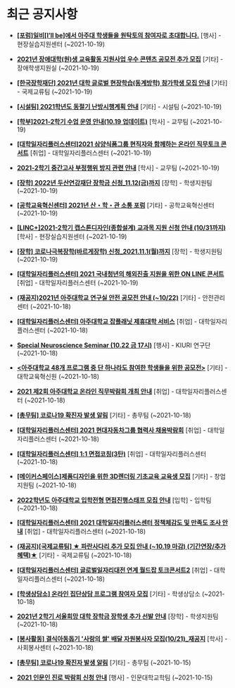 # 최근 공지사항

* **[[포럼]일비[I’ll be]에서 아주대 학생들을 원탁토의 참여자로 초대합니다.](http://ajou.ac.kr/kr/ajou/notice.do?mode=view&amp;articleNo=114071&amp;article.offset=0&amp;articleLimit=30)**
 [행사] - 현장실습지원센터 (~2021-10-19)

* **[2021년 장애대학(원)생 교육활동 지원사업 우수 콘텐츠 공모전 추가 모집](http://ajou.ac.kr/kr/ajou/notice.do?mode=view&amp;articleNo=114069&amp;article.offset=0&amp;articleLimit=30)**
 [기타] - 장애학생지원실 (~2021-10-19)

* **[[한국장학재단] 2021년 대학 글로벌 현장학습(동계방학) 참가학생 모집 안내](http://ajou.ac.kr/kr/ajou/notice.do?mode=view&amp;articleNo=114062&amp;article.offset=0&amp;articleLimit=30)**
 [기타] - 국제교류팀 (~2021-10-19)

* **[[시설팀] 2021학년도 동절기 난방시행계획 안내](http://ajou.ac.kr/kr/ajou/notice.do?mode=view&amp;articleNo=114059&amp;article.offset=0&amp;articleLimit=30)**
 [기타] - 시설팀 (~2021-10-19)

* **[[학부]2021-2학기 수업 운영 안내(10.19 업데이트)](http://ajou.ac.kr/kr/ajou/notice.do?mode=view&amp;articleNo=114058&amp;article.offset=0&amp;articleLimit=30)**
 [학사] - 교무팀 (~2021-10-19)

* **[[대학일자리플러스센터]2021 삼양식품그룹 현직자와 함께하는 온라인 직무토크 콘서트](http://ajou.ac.kr/kr/ajou/notice.do?mode=view&amp;articleNo=114054&amp;article.offset=0&amp;articleLimit=30)**
 [취업] - 대학일자리플러스센터 (~2021-10-19)

* **[2021-2학기 중간고사 부정행위 방지 관련 안내](http://ajou.ac.kr/kr/ajou/notice.do?mode=view&amp;articleNo=114053&amp;article.offset=0&amp;articleLimit=30)**
 [학사] - 교무팀 (~2021-10-19)

* **[[장학] 2022년 두산연강재단 장학금 신청_11.12(금)까지](http://ajou.ac.kr/kr/ajou/notice.do?mode=view&amp;articleNo=114052&amp;article.offset=0&amp;articleLimit=30)**
 [장학] - 학생지원팀 (~2021-10-19)

* **[[공학교육혁신센터] 2021년 산・학・관 소통 포럼](http://ajou.ac.kr/kr/ajou/notice.do?mode=view&amp;articleNo=114051&amp;article.offset=0&amp;articleLimit=30)**
 [기타] - 공학교육혁신센터 (~2021-10-19)

* **[[LINC+]2021-2학기 캡스톤디자인(종합설계) 교과목 지원 신청 안내 (10/31까지)](http://ajou.ac.kr/kr/ajou/notice.do?mode=view&amp;articleNo=114050&amp;article.offset=0&amp;articleLimit=30)**
 [학사] - 현장실습지원센터 (~2021-10-19)

* **[[장학] 코로나극복장학(바르게장학) 신청_2021.11.1(월)까지](http://ajou.ac.kr/kr/ajou/notice.do?mode=view&amp;articleNo=114049&amp;article.offset=0&amp;articleLimit=30)**
 [장학] - 학생지원팀 (~2021-10-19)

* **[[대학일자리플러스센터] 2021 국내청년의 해외진출 지원을 위한 ON LINE 콘서트](http://ajou.ac.kr/kr/ajou/notice.do?mode=view&amp;articleNo=114047&amp;article.offset=0&amp;articleLimit=30)**
 [취업] - 대학일자리플러스센터 (~2021-10-19)

* **[(재공지)2021년 아주대학교 연구실 안전 공모전 안내 (~10/22)](http://ajou.ac.kr/kr/ajou/notice.do?mode=view&amp;articleNo=114035&amp;article.offset=0&amp;articleLimit=30)**
 [기타] - 안전관리센터 (~2021-10-18)

* **[[대학일자리플러스센터] 아주대학교 잡플래닛 제휴대학 서비스](http://ajou.ac.kr/kr/ajou/notice.do?mode=view&amp;articleNo=114034&amp;article.offset=0&amp;articleLimit=30)**
 [취업] - 대학일자리플러스센터 (~2021-10-18)

* **[Special Neuroscience Seminar (10.22 금 17시)](http://ajou.ac.kr/kr/ajou/notice.do?mode=view&amp;articleNo=114032&amp;article.offset=0&amp;articleLimit=30)**
 [행사] - KIURI 연구단 (~2021-10-18)

* **[&lt;아주대학교 48개 프로그램 중 단 하나라도 참여한 학생들을 위한 공모전&gt;](http://ajou.ac.kr/kr/ajou/notice.do?mode=view&amp;articleNo=114031&amp;article.offset=0&amp;articleLimit=30)**
 [기타] - 대학교육혁신원 (~2021-10-18)

* **[2021 제2회 아주대학교 온라인 직무박람회 개최 안내](http://ajou.ac.kr/kr/ajou/notice.do?mode=view&amp;articleNo=114029&amp;article.offset=0&amp;articleLimit=30)**
 [취업] - 대학일자리플러스센터 (~2021-10-18)

* **[[총무팀] 코로나19 확진자 발생 알림](http://ajou.ac.kr/kr/ajou/notice.do?mode=view&amp;articleNo=114023&amp;article.offset=0&amp;articleLimit=30)**
 [기타] - 총무팀 (~2021-10-18)

* **[[대학일자리플러스센터] 2021 현대자동차그룹 협력사 채용박람회](http://ajou.ac.kr/kr/ajou/notice.do?mode=view&amp;articleNo=114022&amp;article.offset=0&amp;articleLimit=30)**
 [취업] - 대학일자리플러스센터 (~2021-10-18)

* **[[대학일자리플러스센터] 1:1 면접코칭(3탄)](http://ajou.ac.kr/kr/ajou/notice.do?mode=view&amp;articleNo=114020&amp;article.offset=0&amp;articleLimit=30)**
 [취업] - 대학일자리플러스센터 (~2021-10-18)

* **[[메이커스페이스]제품디자인을 위한 3D렌더링 기초교육 교육생 모집](http://ajou.ac.kr/kr/ajou/notice.do?mode=view&amp;articleNo=114017&amp;article.offset=0&amp;articleLimit=30)**
 [기타] - 창업지원팀 (~2021-10-18)

* **[2022학년도 아주대학교 입학전형 면접진행스태프 모집 안내](http://ajou.ac.kr/kr/ajou/notice.do?mode=view&amp;articleNo=114015&amp;article.offset=0&amp;articleLimit=30)**
 [입학] - 입학팀 (~2021-10-18)

* **[[대학일자리플러스센터] 2021 대학일자리플러스센터 정책체감도 및 만족도 조사 안내](http://ajou.ac.kr/kr/ajou/notice.do?mode=view&amp;articleNo=114010&amp;article.offset=0&amp;articleLimit=30)**
 [취업] - 대학일자리플러스센터 (~2021-10-18)

* **[(재공지)[국제교류팀] ★ 파란사다리 추가 모집 안내 (~10.19 마감) (기간연장/추가혜택)★](http://ajou.ac.kr/kr/ajou/notice.do?mode=view&amp;articleNo=114007&amp;article.offset=0&amp;articleLimit=30)**
 [기타] - 국제교류팀 (~2021-10-18)

* **[[대학일자리플러스센터] 글로벌일자리대전 연계 월드잡 토크콘서트2](http://ajou.ac.kr/kr/ajou/notice.do?mode=view&amp;articleNo=114005&amp;article.offset=0&amp;articleLimit=30)**
 [취업] - 대학일자리플러스센터 (~2021-10-18)

* **[[학생상담소] 온라인 집단상담 프로그램 참여자 모집](http://ajou.ac.kr/kr/ajou/notice.do?mode=view&amp;articleNo=114002&amp;article.offset=0&amp;articleLimit=30)**
 [기타] - 학생상담소 (~2021-10-18)

* **[2021년 2학기 서울희망 대학 장학금 장학생 추가 선발 안내](http://ajou.ac.kr/kr/ajou/notice.do?mode=view&amp;articleNo=114001&amp;article.offset=0&amp;articleLimit=30)**
 [장학] - 학생지원팀 (~2021-10-18)

* **[[봉사활동] 결식아동돕기 &#x27;사랑의 쌀&#x27; 배달 자원봉사자 모집(10/21)_재공지](http://ajou.ac.kr/kr/ajou/notice.do?mode=view&amp;articleNo=114000&amp;article.offset=0&amp;articleLimit=30)**
 [학사] - 사회봉사센터 (~2021-10-18)

* **[[총무팀] 코로나19 확진자 발생 알림](http://ajou.ac.kr/kr/ajou/notice.do?mode=view&amp;articleNo=113991&amp;article.offset=0&amp;articleLimit=30)**
 [기타] - 총무팀 (~2021-10-15)

* **[2021 인문인 진로 박람회 신청 안내](http://ajou.ac.kr/kr/ajou/notice.do?mode=view&amp;articleNo=113984&amp;article.offset=0&amp;articleLimit=30)**
 [행사] - 인문대학교학팀 (~2021-10-15)
